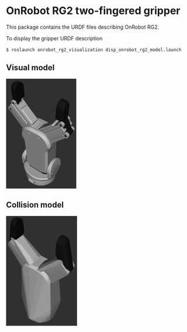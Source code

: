 # OnRobot RG2 two-fingered gripper

This package contains the URDF files describing OnRobot RG2.

To display the gripper URDF description
```
$ roslaunch onrobot_rg2_visualization disp_onrobot_rg2_model.launch 
```

## Visual model
<img src="images/visual.png" height="300">  

## Collision model
<img src="images/collision.png" height="300">  
